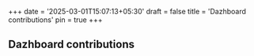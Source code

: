 +++
date = '2025-03-01T15:07:13+05:30'
draft = false
title = 'Dazhboard contributions'
pin = true
+++

## Dazhboard contributions
<!--more-->
